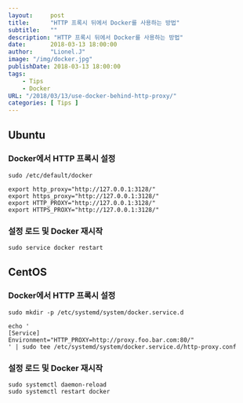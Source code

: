 ```yaml
---
layout:     post
title:      "HTTP 프록시 뒤에서 Docker를 사용하는 방법"
subtitle:   ""
description: "HTTP 프록시 뒤에서 Docker를 사용하는 방법"
date:       2018-03-13 18:00:00
author:     "Lionel.J"
image: "/img/docker.jpg"
publishDate: 2018-03-13 18:00:00
tags:
    - Tips
    - Docker
URL: "/2018/03/13/use-docker-behind-http-proxy/"
categories: [ Tips ]
---
```

## Ubuntu
### Docker에서 HTTP 프록시 설정
```
sudo /etc/default/docker

export http_proxy="http://127.0.0.1:3128/"
export https_proxy="http://127.0.0.1:3128/"
export HTTP_PROXY="http://127.0.0.1:3128/"
export HTTPS_PROXY="http://127.0.0.1:3128/"
```
<!--more-->
### 설정 로드 및 Docker 재시작
```
sudo service docker restart
```
## CentOS
### Docker에서 HTTP 프록시 설정
```
sudo mkdir -p /etc/systemd/system/docker.service.d

echo '
[Service]
Environment="HTTP_PROXY=http://proxy.foo.bar.com:80/"
' | sudo tee /etc/systemd/system/docker.service.d/http-proxy.conf
```

### 설정 로드 및 Docker 재시작
```
sudo systemctl daemon-reload
sudo systemctl restart docker
